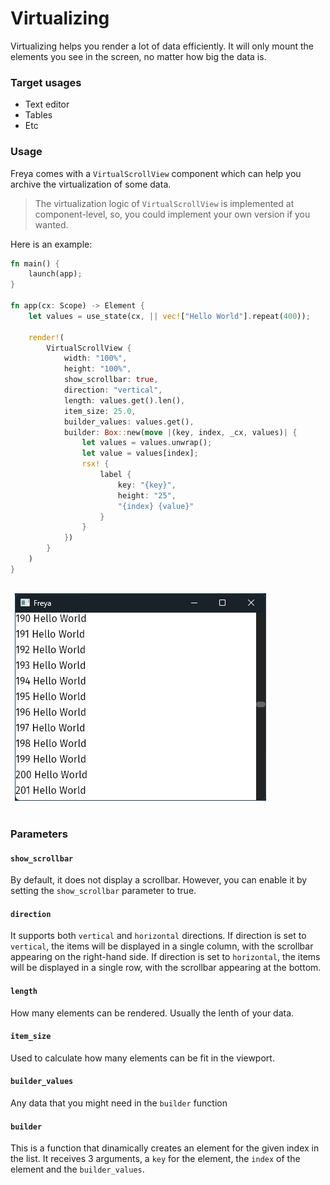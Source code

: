 # Virtualizing

Virtualizing helps you render a lot of data efficiently. It will only mount the elements you see in the screen, no matter how big the data is.

### Target usages
- Text editor
- Tables
- Etc

### Usage

Freya comes with a `VirtualScrollView` component which can help you archive the virtualization of some data.

> The virtualization logic of `VirtualScrollView` is implemented at component-level, so, you could implement your own version if you wanted.

Here is an example:
```rust
fn main() {
    launch(app);
}

fn app(cx: Scope) -> Element {
    let values = use_state(cx, || vec!["Hello World"].repeat(400));

    render!(
        VirtualScrollView {
            width: "100%",
            height: "100%",
            show_scrollbar: true,
            direction: "vertical",
            length: values.get().len(),
            item_size: 25.0,
            builder_values: values.get(),
            builder: Box::new(move |(key, index, _cx, values)| {
                let values = values.unwrap();
                let value = values[index];
                rsx! {
                    label {
                        key: "{key}",
                        height: "25",
                        "{index} {value}"
                    }
                }
            })
        }
    )
}
```

<table>
<td style="border:hidden;">

![alt text](virtual_scroll_view.png "Virtual ScrollView")

</td>
</table>

### Parameters
#### `show_scrollbar`
By default, it does not display a scrollbar. However, you can enable it by setting the `show_scrollbar` parameter to true.

#### `direction`
It supports both `vertical` and `horizontal` directions. If direction is set to `vertical`, the items will be displayed in a single column, with the scrollbar appearing on the right-hand side. If direction is set to `horizontal`, the items will be displayed in a single row, with the scrollbar appearing at the bottom.

#### `length`
How many elements can be rendered. Usually the lenth of your data.

####  `item_size`
Used to calculate how many elements can be fit in the viewport. 

#### `builder_values`
Any data that you might need in the `builder` function

#### `builder`
This is a function that dinamically creates an element for the given index in the list. It receives 3 arguments, a `key` for the element, the `index` of the element and the `builder_values`.